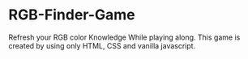 # RGB-Finder-Game

Refresh your RGB color Knowledge While playing along. This game is created by using only HTML, CSS and vanilla javascript. 
